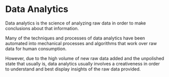 # Data Analytics

Data analytics is the science of analyzing raw data in order to make conclusions about that information.

Many of the techniques and processes of data analytics have been automated into mechanical processes and algorithms that work over raw data for human consumption.

However, due to the high volume of new raw data added and the unpolished state that usually is, data analytics usually involves a creativeness in order to understand and best display insights of the raw data provided.
